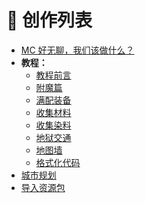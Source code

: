<!-- community/creation/list -->

# 📖 创作列表
- [MC 好无聊，我们该做什么？](community/creation/tutorialWhatToDo)
- **教程：**
  - [教程前言](community/creation/tutorialIndex)
  - [附魔篇](community/creation/tutorialEnchanting)
  - [满配装备](community/creation/tutorialFullyEnchantedEquipments)
  - [收集材料](community/creation/tutorialCollectingMaterial)
  - [收集染料](community/creation/tutorialCollectingDyes)
  - [地狱交通](community/creation/tutorialNetherTraffic)
  - [地图墙](community/creation/tutorialMapWall)
  - [格式化代码](community/creation/tutorialFormattingCode)
- [城市规划](community/creation/tutorialCityPlanning)
- [导入资源包](community/creation/tutorialImportingResourcePacks)
